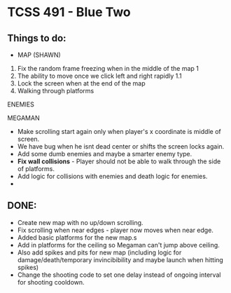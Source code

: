 TCSS 491 - Blue Two
==========================
Things to do:
-----------------------
* MAP (SHAWN)
1. Fix the random frame freezing when in the middle of the map 1
  1. The ability to move once we click left and right rapidly 1.1
2. Lock the screen when at the end of the map
3. Walking through platforms 

ENEMIES

MEGAMAN



* Make scrolling start again only when player's x coordinate is middle of screen.
* We have bug when he isnt dead center or shifts the screen locks again. 
* Add some dumb enemies and maybe a smarter enemy type. 
* **Fix wall collisions** - Player should not be able to walk through the side of platforms.
* Add logic for collisions with enemies and death logic for enemies. 
* 



DONE: 
------------------------
* Create new map with no up/down scrolling.
* Fix scrolling when near edges - player now moves when near edge.
* Added basic platforms for the new map.s
* Add in platforms for the ceiling so Megaman can't jump above ceiling.
* Also add spikes and pits for new map (including logic for damage/death/temporary invincibibility and maybe launch when hitting spikes)
* Change the shooting code to set one delay instead of ongoing interval for shooting cooldown. 
